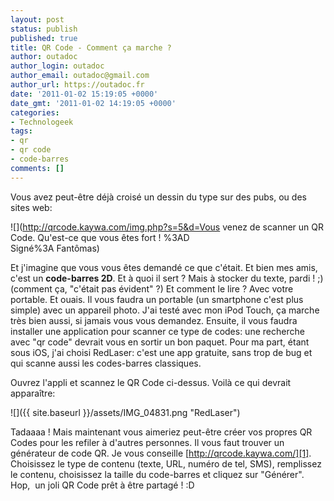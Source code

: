 ```yaml
---
layout: post
status: publish
published: true
title: QR Code - Comment ça marche ?
author: outadoc
author_login: outadoc
author_email: outadoc@gmail.com
author_url: https://outadoc.fr
date: '2011-01-02 15:19:05 +0000'
date_gmt: '2011-01-02 14:19:05 +0000'
categories:
- Technologeek
tags:
- qr
- qr code
- code-barres
comments: []
---
```

Vous avez peut-être déjà croisé un dessin du type sur des pubs, ou des sites web:

![](http://qrcode.kaywa.com/img.php?s=5&d=Vous venez de scanner un QR Code. Qu'est-ce que vous êtes fort ! %3AD<br />Signé%3A Fantômas)

Et j'imagine que vous vous êtes demandé ce que c'était. Et bien mes amis, c'est un **code-barres 2D**. Et à quoi il sert ? Mais à stocker du texte, pardi ! ;) (comment ça, "c'était pas évident" ?) Et comment le lire ? Avec votre portable. Et ouais. Il vous faudra un portable (un smartphone c'est plus simple) avec un appareil photo. J'ai testé avec mon iPod Touch, ça marche très bien aussi, si jamais vous vous demandez. Ensuite, il vous faudra installer une application pour scanner ce type de codes: une recherche avec "qr code" devrait vous en sortir un bon paquet. Pour ma part, étant sous iOS, j'ai choisi RedLaser: c'est une app gratuite, sans trop de bug et qui scanne aussi les codes-barres classiques.

Ouvrez l'appli et scannez le QR Code ci-dessus. Voilà ce qui devrait apparaître:

![]({{ site.baseurl }}/assets/IMG_04831.png "RedLaser")

Tadaaaa ! Mais maintenant vous aimeriez peut-être créer vos propres QR Codes pour les refiler à d'autres personnes. Il vous faut trouver un générateur de code QR. Je vous conseille [http://qrcode.kaywa.com/][1]. Choisissez le type de contenu (texte, URL, numéro de tel, SMS), remplissez le contenu, choisissez la taille du code-barres et cliquez sur "Générer". Hop,  un joli QR Code prêt à être partagé ! :D

[1]: http://qrcode.kaywa.com/
